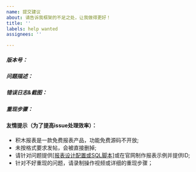 ```yaml
---
name: 提交建议
about: 请告诉我框架的不足之处，让我做得更好！
title: ''
labels: help wanted
assignees: ''

---
```


##### 版本号：


##### 问题描述：


##### 错误日志&截图：


##### 重现步骤：


#### 友情提示（为了提高issue处理效率）：
  - 积木报表是一款免费报表产品，功能免费源码不开放;
  - 未按格式要求发帖，会被直接删掉;
  - 请针对问题提供[[报表设计配置或SQL脚本]](https://help.jimureport.com/summary/issues)或在官网制作报表示例并提供ID;
  - 针对不好重现的问题，请录制操作视频或详细的重现步骤；
